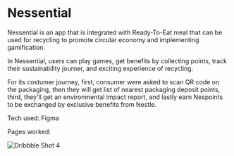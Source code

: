 # Nessential

Nessential is an app that is integrated with Ready-To-Eat meal that can be used for recycling to promote circular economy and implementing gamification.

In Nessential, users can play games, get benefits by collecting points, track their sustainability journer, and exciting experience of recycling.

For its costumer journey, first, consumer were asked to scan QR code on the packaging, then they will get list of nearest packaging deposit points, third, they'll get an environmental impact report, and lastly earn Nespoints to be exchanged by exclusive benefits from Nestle.

Tech used: Figma

Pages worked:

![Dribbble Shot 4](https://user-images.githubusercontent.com/74372506/198351223-3d85211f-31f4-4ef7-9dc9-2283c3c0eba2.jpg)
